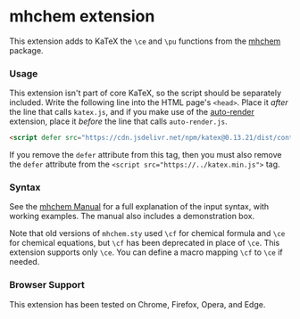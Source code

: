 # mhchem extension

This extension adds to KaTeX the `\ce` and `\pu` functions from the [mhchem](https://mhchem.github.io/MathJax-mhchem/) package.

### Usage

This extension isn't part of core KaTeX, so the script should be separately included. Write the following line into the HTML page's `<head>`. Place it *after* the line that calls `katex.js`, and if you make use of the [auto-render](https://katex.org/docs/autorender.html) extension, place it *before* the line that calls `auto-render.js`.

```html
<script defer src="https://cdn.jsdelivr.net/npm/katex@0.13.21/dist/contrib/mhchem.min.js" integrity="sha384-UEY9IRPkV+TTTY7nK1wSrfhWPDJy9wr4PmYg3DLPcN5F4NDlIwGZkWtWveKR/45c"  crossorigin="anonymous"></script>
```

If you remove the `defer` attribute from this tag, then you must also remove the `defer` attribute from the `<script src="https://../katex.min.js">` tag.

### Syntax

See the [mhchem Manual](https://mhchem.github.io/MathJax-mhchem/) for a full explanation of the input syntax, with working examples. The manual also includes a demonstration box.

Note that old versions of `mhchem.sty` used `\cf` for chemical formula and `\ce` for chemical equations, but `\cf` has been deprecated in place of `\ce`. This extension supports only `\ce`. You can define a macro mapping `\cf` to `\ce` if needed.

### Browser Support

This extension has been tested on Chrome, Firefox, Opera, and Edge.
